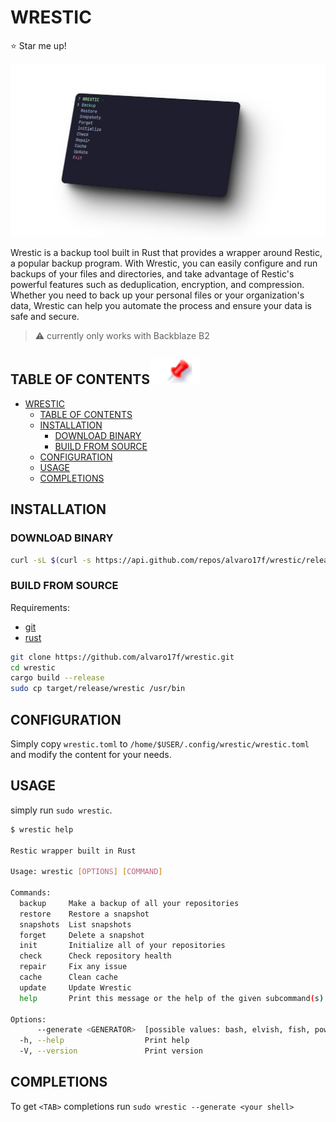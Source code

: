 # WRESTIC

:star: Star me up!

![wrestic](misc/wrestic.png)

Wrestic is a backup tool built in Rust that provides a wrapper around Restic, a popular backup program. With Wrestic, you can easily configure and run backups of your files and directories, and take advantage of Restic's powerful features such as deduplication, encryption, and compression. Whether you need to back up your personal files or your organization's data, Wrestic can help you automate the process and ensure your data is safe and secure.

> ⚠️ currently only works with Backblaze B2

## TABLE OF CONTENTS[![](https://raw.githubusercontent.com/aregtech/areg-sdk/master/docs/img/pin.svg)](#table-of-contents)
- [WRESTIC](#wrestic)
  - [TABLE OF CONTENTS](#table-of-contents)
  - [INSTALLATION](#installation)
    - [DOWNLOAD BINARY](#download-binary)
    - [BUILD FROM SOURCE](#build-from-source)
  - [CONFIGURATION](#configuration)
  - [USAGE](#usage)
  - [COMPLETIONS](#completions)



## INSTALLATION

### DOWNLOAD BINARY

```sh
curl -sL $(curl -s https://api.github.com/repos/alvaro17f/wrestic/releases/latest | grep browser_download_url | cut -d '"' -f 4) | sudo tar zxf - -C /usr/bin --overwrite
```

### BUILD FROM SOURCE
Requirements:
- [git](https://git-scm.com/)
- [rust](https://rust-lang.org/)

```sh
git clone https://github.com/alvaro17f/wrestic.git
cd wrestic
cargo build --release
sudo cp target/release/wrestic /usr/bin
```

## CONFIGURATION

Simply copy `wrestic.toml` to `/home/$USER/.config/wrestic/wrestic.toml` and modify the content for your needs.

## USAGE

simply run `sudo wrestic`.

```sh
$ wrestic help

Restic wrapper built in Rust

Usage: wrestic [OPTIONS] [COMMAND]

Commands:
  backup     Make a backup of all your repositories
  restore    Restore a snapshot
  snapshots  List snapshots
  forget     Delete a snapshot
  init       Initialize all of your repositories
  check      Check repository health
  repair     Fix any issue
  cache      Clean cache
  update     Update Wrestic
  help       Print this message or the help of the given subcommand(s)

Options:
      --generate <GENERATOR>  [possible values: bash, elvish, fish, powershell, zsh]
  -h, --help                  Print help
  -V, --version               Print version

```

## COMPLETIONS

To get `<TAB>` completions run `sudo wrestic --generate <your shell>`